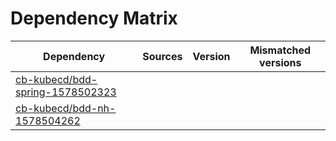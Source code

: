 # Dependency Matrix

Dependency | Sources | Version | Mismatched versions
---------- | ------- | ------- | -------------------
[cb-kubecd/bdd-spring-1578502323](https://github.com/cb-kubecd/bdd-spring-1578502323.git) |  | []() | 
[cb-kubecd/bdd-nh-1578504262](https://github.com/cb-kubecd/bdd-nh-1578504262.git) |  | []() | 
